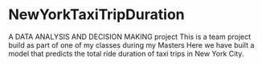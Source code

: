 # NewYorkTaxiTripDuration
A DATA ANALYSIS AND DECISION MAKING project
This is a team project build as part of one of my classes during my Masters
Here we have built a model that predicts the total ride duration of taxi trips in New York City.
